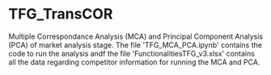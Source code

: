 # TFG_TransCOR
Multiple Correspondance Analysis (MCA) and Principal Component Analysis (PCA) of market analysis stage. The file 'TFG_MCA_PCA.ipynb' contains the code to run the analysis andf the file 'FunctionalitiesTFG_v3.xlsx' contains all the data regarding competitor information for running the MCA and PCA.
